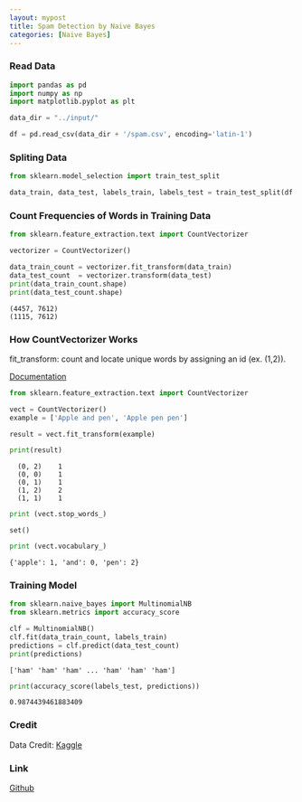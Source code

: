 ```yaml
---
layout: mypost
title: Spam Detection by Naive Bayes
categories: [Naive Bayes]
---
```


### Read Data 


```python
import pandas as pd
import numpy as np  
import matplotlib.pyplot as plt 

data_dir = "../input/"

df = pd.read_csv(data_dir + '/spam.csv', encoding='latin-1')  
```

### Spliting Data 


```python
from sklearn.model_selection import train_test_split

data_train, data_test, labels_train, labels_test = train_test_split(df.v2, df.v1, test_size=0.2, random_state=0)
```

### Count Frequencies of Words in Training Data 


```python
from sklearn.feature_extraction.text import CountVectorizer

vectorizer = CountVectorizer()

data_train_count = vectorizer.fit_transform(data_train)
data_test_count  = vectorizer.transform(data_test)
print(data_train_count.shape)
print(data_test_count.shape)
```

    (4457, 7612)
    (1115, 7612)


### How CountVectorizer Works 
fit_transform: count and locate unique words by assigning an id (ex. (1,2)). 

[Documentation](http://scikit-learn.org/stable/modules/generated/sklearn.feature_extraction.text.CountVectorizer.html)


```python
from sklearn.feature_extraction.text import CountVectorizer

vect = CountVectorizer()
example = ['Apple and pen', 'Apple pen pen']

result = vect.fit_transform(example)

print(result)
```

      (0, 2)	1
      (0, 0)	1
      (0, 1)	1
      (1, 2)	2
      (1, 1)	1



```python
print (vect.stop_words_)
```

    set()



```python
print (vect.vocabulary_)
```

    {'apple': 1, 'and': 0, 'pen': 2}


### Training Model


```python
from sklearn.naive_bayes import MultinomialNB
from sklearn.metrics import accuracy_score

clf = MultinomialNB()
clf.fit(data_train_count, labels_train)
predictions = clf.predict(data_test_count)
print(predictions)
```

    ['ham' 'ham' 'ham' ... 'ham' 'ham' 'ham']



```python
print(accuracy_score(labels_test, predictions))
```

    0.9874439461883409


### Credit

Data Credit: [Kaggle](https://www.kaggle.com/uciml/sms-spam-collection-dataset)

### Link

[Github](https://github.com/ryanxjhan/ml-practice/blob/master/Naive%20Bayes%20Spam.ipynb)